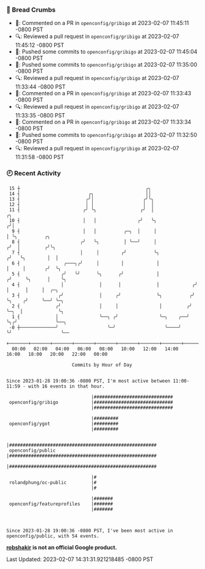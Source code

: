 ### 🍞 Bread Crumbs

 * 💬: Commented on a PR in  `openconfig/gribigo` at 2023-02-07 11:45:11 -0800 PST
 * 🔍: Reviewed a pull request in  `openconfig/gribigo` at 2023-02-07 11:45:12 -0800 PST
 * 🚢: Pushed some commits to `openconfig/gribigo` at 2023-02-07 11:45:04 -0800 PST
 * 🚢: Pushed some commits to `openconfig/gribigo` at 2023-02-07 11:35:00 -0800 PST
 * 🔍: Reviewed a pull request in  `openconfig/gribigo` at 2023-02-07 11:33:44 -0800 PST
 * 💬: Commented on a PR in  `openconfig/gribigo` at 2023-02-07 11:33:43 -0800 PST
 * 🔍: Reviewed a pull request in  `openconfig/gribigo` at 2023-02-07 11:33:35 -0800 PST
 * 💬: Commented on a PR in  `openconfig/gribigo` at 2023-02-07 11:33:34 -0800 PST
 * 🚢: Pushed some commits to `openconfig/gribigo` at 2023-02-07 11:32:50 -0800 PST
 * 🔍: Reviewed a pull request in  `openconfig/gribigo` at 2023-02-07 11:31:58 -0800 PST

### 🕘 Recent Activity
```
 15 ┼                                              ╭╮
 14 ┤                         ╭╮                   ││
 13 ┤                        ╭╯│                  ╭╯╰╮
 12 ┤                        │ │                  │  │
 11 ┤                       ╭╯ ╰╮                ╭╯  │                   ╭╮
 10 ┤                       │   │               ╭╯   ╰╮                 ╭╯│
  9 ┤                       │   │          ╭─╮  │     │                 │ ╰╮          ╭╮
  8 ┤                      ╭╯   ╰╮         │ ╰──╯     │                ╭╯  │         ╭╯╰╮
  7 ┤                      │     │        ╭╯          ╰╮              ╭╯   ╰╮        │  │
  6 ┤                ╭───╮╭╯     │        │            │              │     │       ╭╯  ╰╮
  5 ┤               ╭╯   ╰╯      ╰╮      ╭╯            │             ╭╯     ╰╮      │    ╰╮
  4 ┤               │             │      │             │            ╭╯       │      │     │  ╭─╮
  3 ┤              ╭╯             │     ╭╯             ╰╮          ╭╯        ╰╮    ╭╯     ╰──╯ ╰─╮
  2 ┤             ╭╯              │     │               │         ╭╯          ╰─╮  │             ╰╮
  1 ┤             │               ╰──╮ ╭╯               ╰─╮    ╭──╯             ╰╮╭╯              ╰──╮
 -0 ┼─────────────╯                  ╰─╯                  ╰────╯                 ╰╯                  ╰──
    +───────+───────+───────+───────+───────+───────+───────+───────+───────+───────+───────+───────+────
  00:00   02:00   04:00   06:00   08:00   10:00   12:00   14:00   16:00   18:00   20:00   22:00   00:00   

						Commits by Hour of Day


Since 2023-01-28 19:00:36 -0800 PST, I'm most active between 11:00-11:59 - with 16 events in that hour.

```



```
                               |#############################
 openconfig/gribigo            |#############################
                               |#############################

                               |#########
 openconfig/ygot               |#########
                               |#########

                               |######################################################
 openconfig/public             |######################################################
                               |######################################################

                               |#
 rolandphung/oc-public         |#
                               |#

                               |#######
 openconfig/featureprofiles    |#######
                               |#######



Since 2023-01-28 19:00:36 -0800 PST, I've been most active in openconfig/public, with 54 events.

```
**[robshakir](mailto:robjs@google.com) is not an official Google product.**  


Last Updated: 2023-02-07 14:31:31.921218485 -0800 PST
